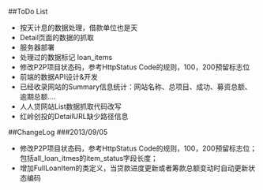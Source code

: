 ##ToDo List
* 按天计息的数据处理，借款单位也是天
* Detail页面的数据的抓取
* 服务器部署
* 处理过的数据标记 loan_items
* 修改P2P项目状态码，参考HttpStatus Code的规则，100，200预留标志位
* 前端的数据API设计&开发
* 已经收录网站的Summary信息统计：网站名称、总项目、成功、募资总额、逾期总额....
* 人人贷网站List数据抓取代码改写
* 红岭创投的DetailURL缺少路径信息

##ChangeLog
###2013/09/05
* 修改P2P项目状态码，参考HttpStatus Code的规则，100，200预留标志位； 包括all_loan_itmes的item_status字段长度；
* 增加FullLoanItem的类定义，当贷款进度更新或者筹款总额变动时自动更新状态编码
